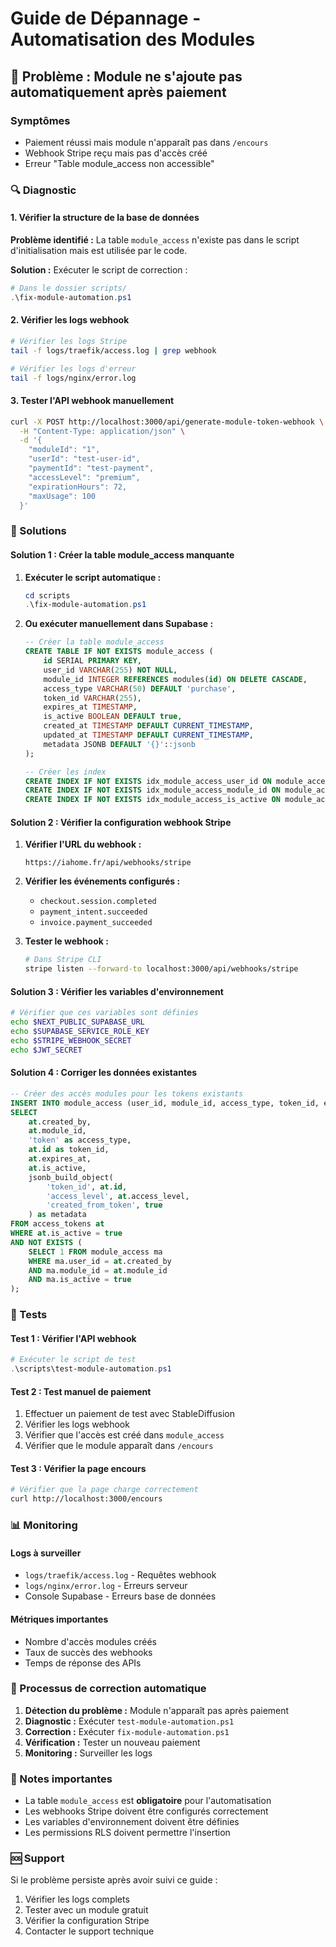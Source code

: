 # Guide de Dépannage - Automatisation des Modules

## 🚨 Problème : Module ne s'ajoute pas automatiquement après paiement

### Symptômes
- Paiement réussi mais module n'apparaît pas dans `/encours`
- Webhook Stripe reçu mais pas d'accès créé
- Erreur "Table module_access non accessible"

### 🔍 Diagnostic

#### 1. Vérifier la structure de la base de données

**Problème identifié :** La table `module_access` n'existe pas dans le script d'initialisation mais est utilisée par le code.

**Solution :** Exécuter le script de correction :

```powershell
# Dans le dossier scripts/
.\fix-module-automation.ps1
```

#### 2. Vérifier les logs webhook

```bash
# Vérifier les logs Stripe
tail -f logs/traefik/access.log | grep webhook

# Vérifier les logs d'erreur
tail -f logs/nginx/error.log
```

#### 3. Tester l'API webhook manuellement

```bash
curl -X POST http://localhost:3000/api/generate-module-token-webhook \
  -H "Content-Type: application/json" \
  -d '{
    "moduleId": "1",
    "userId": "test-user-id",
    "paymentId": "test-payment",
    "accessLevel": "premium",
    "expirationHours": 72,
    "maxUsage": 100
  }'
```

### 🔧 Solutions

#### Solution 1 : Créer la table module_access manquante

1. **Exécuter le script automatique :**
   ```powershell
   cd scripts
   .\fix-module-automation.ps1
   ```

2. **Ou exécuter manuellement dans Supabase :**
   ```sql
   -- Créer la table module_access
   CREATE TABLE IF NOT EXISTS module_access (
       id SERIAL PRIMARY KEY,
       user_id VARCHAR(255) NOT NULL,
       module_id INTEGER REFERENCES modules(id) ON DELETE CASCADE,
       access_type VARCHAR(50) DEFAULT 'purchase',
       token_id VARCHAR(255),
       expires_at TIMESTAMP,
       is_active BOOLEAN DEFAULT true,
       created_at TIMESTAMP DEFAULT CURRENT_TIMESTAMP,
       updated_at TIMESTAMP DEFAULT CURRENT_TIMESTAMP,
       metadata JSONB DEFAULT '{}'::jsonb
   );
   
   -- Créer les index
   CREATE INDEX IF NOT EXISTS idx_module_access_user_id ON module_access(user_id);
   CREATE INDEX IF NOT EXISTS idx_module_access_module_id ON module_access(module_id);
   CREATE INDEX IF NOT EXISTS idx_module_access_is_active ON module_access(is_active);
   ```

#### Solution 2 : Vérifier la configuration webhook Stripe

1. **Vérifier l'URL du webhook :**
   ```
   https://iahome.fr/api/webhooks/stripe
   ```

2. **Vérifier les événements configurés :**
   - `checkout.session.completed`
   - `payment_intent.succeeded`
   - `invoice.payment_succeeded`

3. **Tester le webhook :**
   ```bash
   # Dans Stripe CLI
   stripe listen --forward-to localhost:3000/api/webhooks/stripe
   ```

#### Solution 3 : Vérifier les variables d'environnement

```bash
# Vérifier que ces variables sont définies
echo $NEXT_PUBLIC_SUPABASE_URL
echo $SUPABASE_SERVICE_ROLE_KEY
echo $STRIPE_WEBHOOK_SECRET
echo $JWT_SECRET
```

#### Solution 4 : Corriger les données existantes

```sql
-- Créer des accès modules pour les tokens existants
INSERT INTO module_access (user_id, module_id, access_type, token_id, expires_at, is_active, metadata)
SELECT 
    at.created_by,
    at.module_id,
    'token' as access_type,
    at.id as token_id,
    at.expires_at,
    at.is_active,
    jsonb_build_object(
        'token_id', at.id,
        'access_level', at.access_level,
        'created_from_token', true
    ) as metadata
FROM access_tokens at
WHERE at.is_active = true
AND NOT EXISTS (
    SELECT 1 FROM module_access ma 
    WHERE ma.user_id = at.created_by 
    AND ma.module_id = at.module_id
    AND ma.is_active = true
);
```

### 🧪 Tests

#### Test 1 : Vérifier l'API webhook
```powershell
# Exécuter le script de test
.\scripts\test-module-automation.ps1
```

#### Test 2 : Test manuel de paiement
1. Effectuer un paiement de test avec StableDiffusion
2. Vérifier les logs webhook
3. Vérifier que l'accès est créé dans `module_access`
4. Vérifier que le module apparaît dans `/encours`

#### Test 3 : Vérifier la page encours
```bash
# Vérifier que la page charge correctement
curl http://localhost:3000/encours
```

### 📊 Monitoring

#### Logs à surveiller
- `logs/traefik/access.log` - Requêtes webhook
- `logs/nginx/error.log` - Erreurs serveur
- Console Supabase - Erreurs base de données

#### Métriques importantes
- Nombre d'accès modules créés
- Taux de succès des webhooks
- Temps de réponse des APIs

### 🔄 Processus de correction automatique

1. **Détection du problème :** Module n'apparaît pas après paiement
2. **Diagnostic :** Exécuter `test-module-automation.ps1`
3. **Correction :** Exécuter `fix-module-automation.ps1`
4. **Vérification :** Tester un nouveau paiement
5. **Monitoring :** Surveiller les logs

### 📝 Notes importantes

- La table `module_access` est **obligatoire** pour l'automatisation
- Les webhooks Stripe doivent être configurés correctement
- Les variables d'environnement doivent être définies
- Les permissions RLS doivent permettre l'insertion

### 🆘 Support

Si le problème persiste après avoir suivi ce guide :

1. Vérifier les logs complets
2. Tester avec un module gratuit
3. Vérifier la configuration Stripe
4. Contacter le support technique








